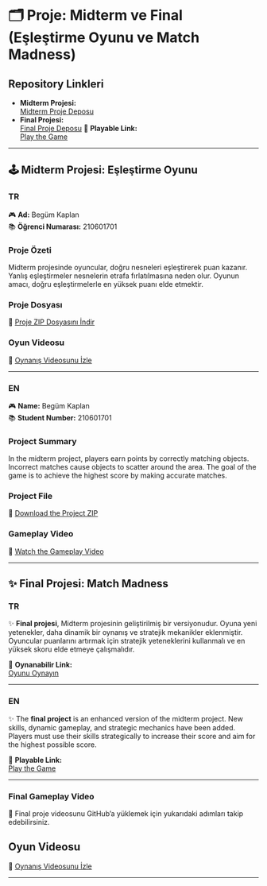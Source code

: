 # 🗂️ Proje: Midterm ve Final (Eşleştirme Oyunu ve Match Madness)

## Repository Linkleri
- **Midterm Projesi:**  
[Midterm Proje Deposu](https://github.com/begumkaplanhub/bakircay-2024-gd---210601701-)  
- **Final Projesi:**  
[Final Proje Deposu](https://github.com/begumkaplanhub/bakircay-2024-gd--210601701--)
🌟 **Playable Link:**  
[Play the Game](https://play.unity.com/en/games/c9a9743a-d6ab-40f5-9a0c-596c73025d98/match-madness)    

---

## 🕹️ Midterm Projesi: Eşleştirme Oyunu

### TR  
🎮 **Ad:** Begüm Kaplan  
📚 **Öğrenci Numarası:** 210601701  

### Proje Özeti  
Midterm projesinde oyuncular, doğru nesneleri eşleştirerek puan kazanır. Yanlış eşleştirmeler nesnelerin etrafa fırlatılmasına neden olur. Oyunun amacı, doğru eşleştirmelerle en yüksek puanı elde etmektir.  

### Proje Dosyası  
📁 [Proje ZIP Dosyasını İndir](https://drive.google.com/file/d/1o0qk8s4LGk_c1S0xqugvAH3_h5ustHMI/view?usp=drive_link)  

### Oyun Videosu  
🎥 [Oynanış Videosunu İzle](https://github.com/user-attachments/assets/7ef6182b-086e-409b-9639-52088286dab4)  

---

### EN  
🎮 **Name:** Begüm Kaplan  
📚 **Student Number:** 210601701  

### Project Summary  
In the midterm project, players earn points by correctly matching objects. Incorrect matches cause objects to scatter around the area. The goal of the game is to achieve the highest score by making accurate matches.  

### Project File  
📁 [Download the Project ZIP](https://drive.google.com/file/d/1o0qk8s4LGk_c1S0xqugvAH3_h5ustHMI/view?usp=drive_link)  

### Gameplay Video  
🎥 [Watch the Gameplay Video](https://github.com/user-attachments/assets/7ef6182b-086e-409b-9639-52088286dab4)  

---

## ✨ Final Projesi: Match Madness

### TR  
✨ **Final projesi**, Midterm projesinin geliştirilmiş bir versiyonudur. Oyuna yeni yetenekler, daha dinamik bir oynanış ve stratejik mekanikler eklenmiştir. Oyuncular puanlarını artırmak için stratejik yeteneklerini kullanmalı ve en yüksek skoru elde etmeye çalışmalıdır.  

🌟 **Oynanabilir Link:**  
[Oyunu Oynayın](https://play.unity.com/en/games/c9a9743a-d6ab-40f5-9a0c-596c73025d98/match-madness)  

---

### EN  
✨ The **final project** is an enhanced version of the midterm project. New skills, dynamic gameplay, and strategic mechanics have been added. Players must use their skills strategically to increase their score and aim for the highest possible score.  

🌟 **Playable Link:**  
[Play the Game](https://play.unity.com/en/games/c9a9743a-d6ab-40f5-9a0c-596c73025d98/match-madness)  

---

### Final Gameplay Video  
🎥 Final proje videosunu GitHub’a yüklemek için yukarıdaki adımları takip edebilirsiniz.
## Oyun Videosu  
🎥 [Oynanış Videosunu İzle](https://drive.google.com/file/d/1BRpSx44Q8M2YPPmI7vi-eAihVPVRYcvy/view?usp=sharing)




---

